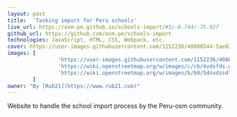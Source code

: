 ```yaml
---
layout: post
title:  'Tasking import for Peru schools'
live_url: https://osm-pe.github.io/schools-import/#5/-8.744/-75.927
github_url: https://github.com/osm-pe/schools-import
technologies: JavaScript, HTML, CSS, Webpack, etc.
cover: https://user-images.githubusercontent.com/1152236/40888544-5ae823b6-671e-11e8-99dc-89b81f948909.gif
images: [
                'https://user-images.githubusercontent.com/1152236/40888544-5ae823b6-671e-11e8-99dc-89b81f948909.gif',
                'https://wiki.openstreetmap.org/w/images/c/cb/4vdsfds.gif',
                'https://wiki.openstreetmap.org/w/images/b/b0/5dsvdssdf.gif'
        ]
owner: "By [Rub21](https://www.rub21.com)"
---
```

Website to handle the school import process by the Peru-osm community.
